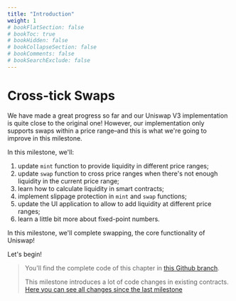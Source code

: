 ```yaml
---
title: "Introduction"
weight: 1
# bookFlatSection: false
# bookToc: true
# bookHidden: false
# bookCollapseSection: false
# bookComments: false
# bookSearchExclude: false
---
```


# Cross-tick Swaps

We have made a great progress so far and our Uniswap V3 implementation is quite close to the original one! However, our
implementation only supports swaps within a price range–and this is what we're going to improve in this milestone.

In this milestone, we'll:
1. update `mint` function to provide liquidity in different price ranges;
1. update `swap` function to cross price ranges when there's not enough liquidity in the current price range;
1. learn how to calculate liquidity in smart contracts;
1. implement slippage protection in `mint` and `swap` functions;
1. update the UI application to allow to add liquidity at different price ranges;
1. learn a little bit more about fixed-point numbers.

In this milestone, we'll complete swapping, the core functionality of Uniswap!

Let's begin!

> You'll find the complete code of this chapter in [this Github branch](https://github.com/Jeiwan/uniswapv3-code/tree/milestone_3).
>
> This milestone introduces a lot of code changes in existing contracts. [Here you can see all changes since the last milestone](https://github.com/Jeiwan/uniswapv3-code/compare/milestone_2...milestone_3)